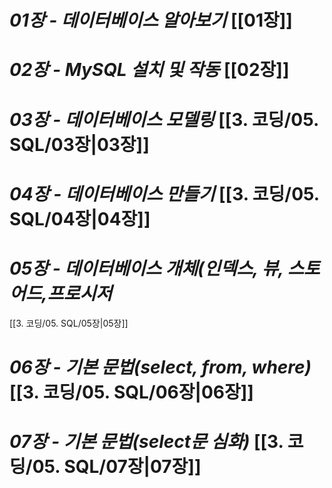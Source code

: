 
# *01장 - 데이터베이스 알아보기*  [[01장]]

# *02장 - MySQL 설치 및 작동*  [[02장]]

# *03장 - 데이터베이스 모델링*  [[3. 코딩/05. SQL/03장|03장]]

# *04장 - 데이터베이스 만들기*  [[3. 코딩/05. SQL/04장|04장]]

# *05장 - 데이터베이스 개체(인덱스, 뷰, 스토어드,프로시저* 
[[3. 코딩/05. SQL/05장|05장]]

# *06장 - 기본 문법(select, from, where)* [[3. 코딩/05. SQL/06장|06장]]

# *07장 - 기본 문법(select문 심화)* [[3. 코딩/05. SQL/07장|07장]]

